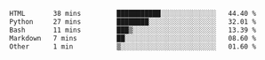 <!--START_SECTION:waka-->

```txt
HTML       38 mins         ███████████░░░░░░░░░░░░░░   44.40 %
Python     27 mins         ████████░░░░░░░░░░░░░░░░░   32.01 %
Bash       11 mins         ███▒░░░░░░░░░░░░░░░░░░░░░   13.39 %
Markdown   7 mins          ██░░░░░░░░░░░░░░░░░░░░░░░   08.60 %
Other      1 min           ▒░░░░░░░░░░░░░░░░░░░░░░░░   01.60 %
```

<!--END_SECTION:waka--> 
 
